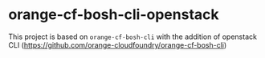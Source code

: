 # orange-cf-bosh-cli-openstack
This project is based on `orange-cf-bosh-cli` with the addition of openstack CLI (https://github.com/orange-cloudfoundry/orange-cf-bosh-cli)

